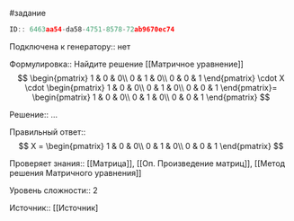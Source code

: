 #задание

```javascript
ID:: 6463aa54-da58-4751-8578-72ab9670ec74
```

Подключена к генератору:: нет

Формулировка:: Найдите решение [[Матричное уравнение]]
$$
\begin{pmatrix}
1 & 0 & 0\\
0 & 1 & 0\\
0 & 0 & 1
\end{pmatrix} \cdot X
\cdot \begin{pmatrix}
1 & 0 & 0\\
0 & 1 & 0\\
0 & 0 & 1
\end{pmatrix}= 
\begin{pmatrix}
1 & 0 & 0\\
0 & 1 & 0\\
0 & 0 & 1
\end{pmatrix}
$$

Решение:: ...


Правильный ответ:: 
$$
X = \begin{pmatrix}
1 & 0 & 0\\
0 & 1 & 0\\
0 & 0 & 1
\end{pmatrix} 
$$

Проверяет знания:: [[Матрица]], [[Оп. Произведение матриц]], [[Метод решения Матричного уравнения]]

Уровень сложности:: 2

Источник:: [[Источник]